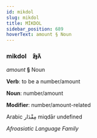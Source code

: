 ```yaml
---
id: mikdol
slug: mikdol
title: MİKDOL
sidebar_position: 689
hoverText: amount § Noun
---
```


### mikdol&emsp;<span kind="abugida">ƶ̑ɟʌ͊</span>

*amount* **§** Noun

**Verb**: to be a number/amount

**Noun**: number/amount

**Modifier**: number/amount-related

Arabic مِقْدَار miqdār undefined

*Afroasiatic Language Family*